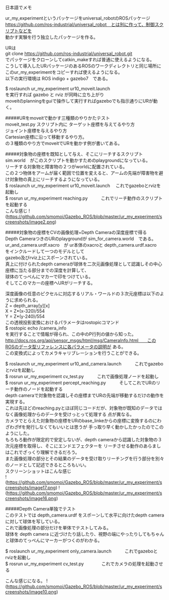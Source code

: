 日本語でメモ

ur_my_experimentというパッケージをuniversal_robotのROSパッケージ  
https://github.com/ros-industrial/universal_robot　とは別に作って、制御スクリプトなどを  
動かす実験を行う独立したパッケージを作る。

URは  
git clone https://github.com/ros-industrial/universal_robot.git  
でパッケージをクローンしてcatkin_makeすれば普通に使えるようになる。  
こうして導入したURパッケージのあるROSのワークディレクトリと同じ場所にこのur_my_experimentをコピーすれば使えるようになる。  
以下の実行環境は ROS indigo + gazebo7　である。

$ roslaunch ur_my_experiment ur10_moveit.launch  
を実行すれば gazebo と rviz が同時に立ち上がり  
moveitのplanningをguiで操作して実行すればgazeboでも指示通りにURが動く。  


#####URをmoveitで動かす三種類のやりかたテスト  
moveit_test.py スクリプト内に
ターゲット座標を与えてるやり方  
ジョイント座標を与えるやり方  
Cartesian座標に沿って移動するやり方。  
の３種類のやり方でmoveitでURを動かす例が書いてある。


#####対象物の座標を既知として与え、そこにリーチするスクリプト  
sim.world　がこのスクリプトを動かすためのplaygroundになっている。  
リーチする対象物と障害物の２つがworldに配置されている。  
この２つ物体をアームが届く範囲で位置を変えると、アームの先端が障害物を避け対象物の真上にリーチするようになっている。  
$ roslaunch ur_my_experiment ur10_moveit.launch 　これでgazeboとrvizを起動し  
$ rosrun ur_my_experiment reaching.py　　　これでリーチ動作のスクリプトを起動する  
こんな感じ
!(https://github.com/smomoi/Gazebo_ROS/blob/master/ur_my_experiment/screenshots/image2.png)


#####対象物の座標をCVの画像処理+Depth Cameraの深度座標で得る  
Depth CameraつきのURのplaygroundが sim_for_camera.world　である。  
ur_and_camera.urdf.xacro　が ur本体のxacroと depth_camera.urdf.xacro　をインクルードして一つのモデルとして  
gazebo及びrviz上にスポーンされている。  
真上に付けられたdepth cameraが球体を二次元画像処理として認識しその中心座標に当たる部分までの深度を計算して、  
球体のてっぺんにマカーで印をつけている。  
そしてこのマカーの座標へURがリーチする。  

深度画像の任意のピクセルに対応するリアル・ワールドの３次元座標は以下のように求められる。  
Z = depth_array[y][x]  
X = Z*(x-320)/554  
Y = Z*(y-240)/554   
この透視投影変換におけるパラメータはrostopicコマンド  
$ rostopic echo /camera_info  
を実行することで情報が得られ、この中のP行列の値から知った。  
http://docs.ros.org/api/sensor_msgs/html/msg/CameraInfo.html　　このROSのデータ型リファレンスに各パラメータの説明が
ある。  
この変換式によってカメラキャリブレーションを行うことができる。  

$ roslaunch ur_my_experiment ur10_and_camera.launch　　　これでgazeboとrvizを起動し  
$ rosrun ur_my_experiment cv_test.py　　　これで画像処理ノードを起動し  
$ rosrun ur_my_experiment percept_reaching.py　　　そしてこれでURのリーチ動作のノードを起動する  
depth cameraで対象物を認識しその座標までURの先端が移動するだけの動作を実現する。  
これは先ほどのreaching.pyとほぼ同じコードだが、対象物が既知のデータではなく画像処理からのデータを受けっとって処理する
点が異なる。  
カメラでとらえた対象物の座標をURのbase_linkeからの座標に変換するのにわざわざtfを発行しなくてもいいとは思うが
手っ取り早く動かしたかったのでこのようにした。  
もろもろ動作が限定的で安定しないが、depth cameraから認識した対象物の３次元座標を取得し、そこにエンドエフェクターを
リーチさせる動作のあらましはこれでざっくり理解できるだろう。  
また画像処理の部分とその結果のデータを受け取りリーチングを行う部分を別々のノードとして記述できるところもいい。  
スクリーンショットはこんな感じ  
!(https://github.com/smomoi/Gazebo_ROS/blob/master/ur_my_experiment/screenshots/image17.png)
!(https://github.com/smomoi/Gazebo_ROS/blob/master/ur_my_experiment/screenshots/image16.png)


#####Depth Camera単独でテスト  
このテストでは depth_camera.urdf をスポーンして水平に向けたdepth cameraに対して球体を写している。  
これで画像処理の部分だけを単体でテストしてみる。    
球体を depth camera に近づけたり話したり、視野の端にやったりしてもちゃんと球体のてっぺんにマーカーがつくのがわかる。  

$ roslaunch ur_my_experiment only_camera.launch　　　これでgazeboとrvizを起動し  
$ rosrun ur_my_experiment cv_test.py　　　　これでカメラの処理を起動させる  

こんな感じになる。
!(https://github.com/smomoi/Gazebo_ROS/blob/master/ur_my_experiment/screenshots/image10.png)
